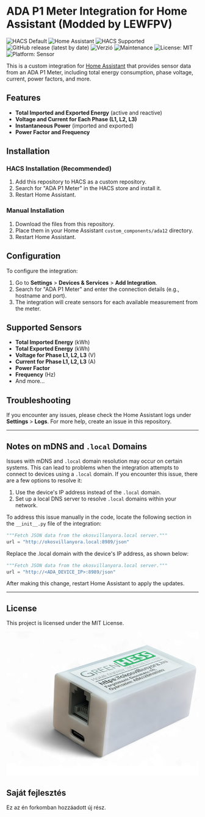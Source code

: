 # ADA P1 Meter Integration for Home Assistant (Modded by LEWFPV)

![HACS Default](https://img.shields.io/badge/HACS-Default-orange.svg?style=flat-square)
![Home Assistant](https://img.shields.io/badge/Supports-Home%20Assistant-blue?style=flat-square)
![HACS Supported](https://img.shields.io/badge/HACS-Supported-41BDF5?style=flat-square)
![GitHub release (latest by date)](https://img.shields.io/github/v/release/lewfpv/adap1meter?style=flat-square)
![Verzió](https://img.shields.io/badge/dynamic/json?url=https://raw.githubusercontent.com/lewfpv/adap1meter/main/custom_components/ada12/manifest.json&query=$.version&label=verzió&color=blue)
![Maintenance](https://img.shields.io/badge/Maintained%3F-yes-green?style=flat-square)
![License: MIT](https://img.shields.io/badge/License-MIT-yellow.svg?style=flat-square)
![Platform: Sensor](https://img.shields.io/badge/Platform-Sensor-lightgrey?style=flat-square)

This is a custom integration for [Home Assistant](https://www.home-assistant.io/) that provides sensor data from an ADA P1 Meter, including total energy consumption, phase voltage, current, power factors, and more.

## Features

- **Total Imported and Exported Energy** (active and reactive)
- **Voltage and Current for Each Phase (L1, L2, L3)**
- **Instantaneous Power** (imported and exported)
- **Power Factor and Frequency**

## Installation

### HACS Installation (Recommended)
1. Add this repository to HACS as a custom repository.
2. Search for "ADA P1 Meter" in the HACS store and install it.
3. Restart Home Assistant.

### Manual Installation
1. Download the files from this repository.
2. Place them in your Home Assistant `custom_components/ada12` directory.
3. Restart Home Assistant.

## Configuration

To configure the integration:
1. Go to **Settings** > **Devices & Services** > **Add Integration**.
2. Search for "ADA P1 Meter" and enter the connection details (e.g., hostname and port).
3. The integration will create sensors for each available measurement from the meter.

## Supported Sensors

- **Total Imported Energy** (kWh)
- **Total Exported Energy** (kWh)
- **Voltage for Phase L1, L2, L3** (V)
- **Current for Phase L1, L2, L3** (A)
- **Power Factor**
- **Frequency** (Hz)
- And more...

## Troubleshooting

If you encounter any issues, please check the Home Assistant logs under **Settings** > **Logs**. For more help, create an issue in this repository.

---

## Notes on mDNS and `.local` Domains

Issues with mDNS and `.local` domain resolution may occur on certain systems. This can lead to problems when the integration attempts to connect to devices using a `.local` domain. If you encounter this issue, there are a few options to resolve it:

1. Use the device's IP address instead of the `.local` domain.
2. Set up a local DNS server to resolve `.local` domains within your network.

To address this issue manually in the code, locate the following section in the `__init__.py` file of the integration:

```python
"""Fetch JSON data from the okosvillanyora.local server."""
url = "http://okosvillanyora.local:8989/json"
```

Replace the .local domain with the device's IP address, as shown below:

```python
"""Fetch JSON data from the okosvillanyora.local server."""
url = "http://<ADA_DEVICE_IP>:8989/json"
```

After making this change, restart Home Assistant to apply the updates.

---

## License

This project is licensed under the MIT License.

![ADA P1 Meter Icon](images/icon.png) 

## Saját fejlesztés

Ez az én forkomban hozzáadott új rész.
